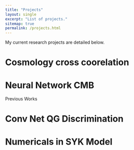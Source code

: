 ```yaml
---
title: "Projects"
layout: single
excerpt: "List of projects."
sitemap: true
permalink: /projects.html
---
```


My current research projects are detailed below.
# Cosmology cross coorelation

# Neural Network CMB

Previous Works
# Conv Net QG Discrimination
# Numericals in SYK Model
